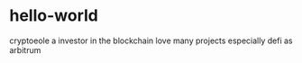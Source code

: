 # hello-world
cryptoeole
a investor in the blockchain
love many projects
especially defi
as arbitrum
